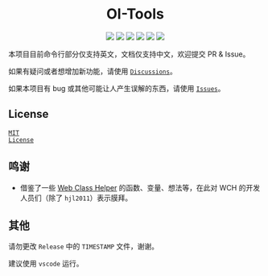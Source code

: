 <h1 align="center">OI-Tools</h1>
<p align="center">
    <img src="https://img.shields.io/github/v/release/hjl2011/OI-Tools?include_prereleases&logo=GitHub&longCache=true" />
    <img src="https://img.shields.io/github/downloads/hjl2011/OI-Tools/total?label=GitHub%20Downloads&longCache=true&logo=GitHub" />
    <img src="https://img.shields.io/badge/support-Windows%207+-blue?logo=Windows&longCache=true" />
    <img src="https://img.shields.io/github/commit-activity/m/hjl2011/OI-Tools?color=green&logo=GitHub&longCache=true" />
    <img src="https://img.shields.io/github/languages/code-size/hjl2011/OI-Tools?color=orange&logo=GitHub&longCache=true" />
    <img src="https://shields.io/badge/license-MIT-green?longCache=true" />
</p>

本项目目前命令行部分仅支持英文，文档仅支持中文，欢迎提交 PR &amp; Issue。

如果有疑问或者想增加新功能，请使用 <a href="https://github.com/hjl2011/OI-Tools/discussions"><code>Discussions</code></a>。

如果本项目有 bug 或其他可能让人产生误解的东西，请使用 <a href="https://github.com/hjl2011/OI-Tools/issues"><code>Issues</code></a>。

## License

<a href="https://github.com/hjl2011/OI-Tools/blob/main/LICENSE"><code>MIT License</code></a>

## 鸣谢

- 借鉴了一些 <a href="https://github.com/class-tools/Web-Class-Helper">Web Class Helper</a> 的函数、变量、想法等，在此对 WCH 的开发人员们（除了 <code>hjl2011</code>）表示膜拜。

## 其他

请勿更改 `Release` 中的 `TIMESTAMP` 文件，谢谢。

建议使用 `vscode` 运行。